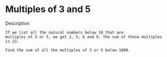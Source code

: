 Multiples of 3 and 5
====================

Description
```code
If we list all the natural numbers below 10 that are 
multiples of 3 or 5, we get 3, 5, 6 and 9. The sum of these multiples is 23.

Find the sum of all the multiples of 3 or 5 below 1000.
```

